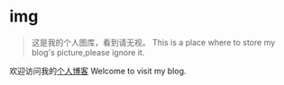 # img
>这是我的个人图库，看到请无视。
This is a place where to store my blog's picture,please ignore it.

欢迎访问我的[个人博客](https://blog.jackyu.club)
Welcome to visit my blog.

